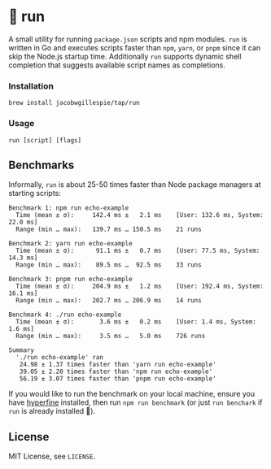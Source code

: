 # 🦊 run

A small utility for running `package.json` scripts and npm modules. `run` is written in Go and executes scripts faster than `npm`, `yarn`, or `pnpm` since it can skip the Node.js startup time. Additionally `run` supports dynamic shell completion that suggests available script names as completions.

### Installation

```
brew install jacobwgillespie/tap/run
```

### Usage

```
run [script] [flags]
```

## Benchmarks

Informally, `run` is about 25-50 times faster than Node package managers at starting scripts:

```
Benchmark 1: npm run echo-example
  Time (mean ± σ):     142.4 ms ±   2.1 ms    [User: 132.6 ms, System: 22.0 ms]
  Range (min … max):   139.7 ms … 150.5 ms    21 runs

Benchmark 2: yarn run echo-example
  Time (mean ± σ):      91.1 ms ±   0.7 ms    [User: 77.5 ms, System: 14.3 ms]
  Range (min … max):    89.5 ms …  92.5 ms    33 runs

Benchmark 3: pnpm run echo-example
  Time (mean ± σ):     204.9 ms ±   1.2 ms    [User: 192.4 ms, System: 16.1 ms]
  Range (min … max):   202.7 ms … 206.9 ms    14 runs

Benchmark 4: ./run echo-example
  Time (mean ± σ):       3.6 ms ±   0.2 ms    [User: 1.4 ms, System: 1.6 ms]
  Range (min … max):     3.5 ms …   5.0 ms    726 runs

Summary
  './run echo-example' ran
   24.98 ± 1.37 times faster than 'yarn run echo-example'
   39.05 ± 2.20 times faster than 'npm run echo-example'
   56.19 ± 3.07 times faster than 'pnpm run echo-example'
```

If you would like to run the benchmark on your local machine, ensure you have [hyperfine](https://github.com/sharkdp/hyperfine) installed, then run `npm run benchmark` (or just `run benchark` if `run` is already installed 🦊).

## License

MIT License, see `LICENSE`.
